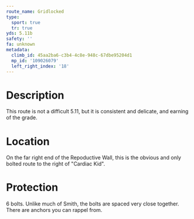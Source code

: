 ```yaml
---
route_name: Gridlocked
type:
  sport: true
  tr: true
yds: 5.11b
safety: ''
fa: unknown
metadata:
  climb_id: 45aa2ba6-c3b4-4c8e-948c-67dbe95204d1
  mp_id: '109026079'
  left_right_index: '18'
---
```

# Description
This route is not a difficult 5.11, but it is consistent and delicate, and earning of the grade.

# Location
On the far right end of the Repoductive Wall, this is the obvious and only bolted route to the right of "Cardiac Kid".

# Protection
6 bolts. Unlike much of Smith, the bolts are spaced very close together. There are anchors you can rappel from.
